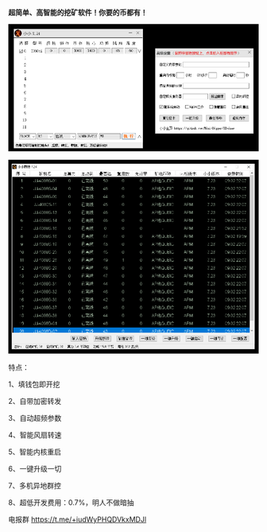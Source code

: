 **超简单、高智能的挖矿软件！你要的币都有！**

![image](https://github.com/Mini-Digger/XXminer/blob/main/GUI1.png)

![image](https://github.com/Mini-Digger/XXminer/blob/main/QK.png)

特点：

1、填钱包即开挖    

2、自带加密转发

3、自动超频参数

4、智能风扇转速

5、智能内核重启

6、一键升级一切

7、多机异地群控

8、超低开发费用：0.7%，明人不做暗抽   


电报群
https://t.me/+iudWyPHQDVkxMDJl
